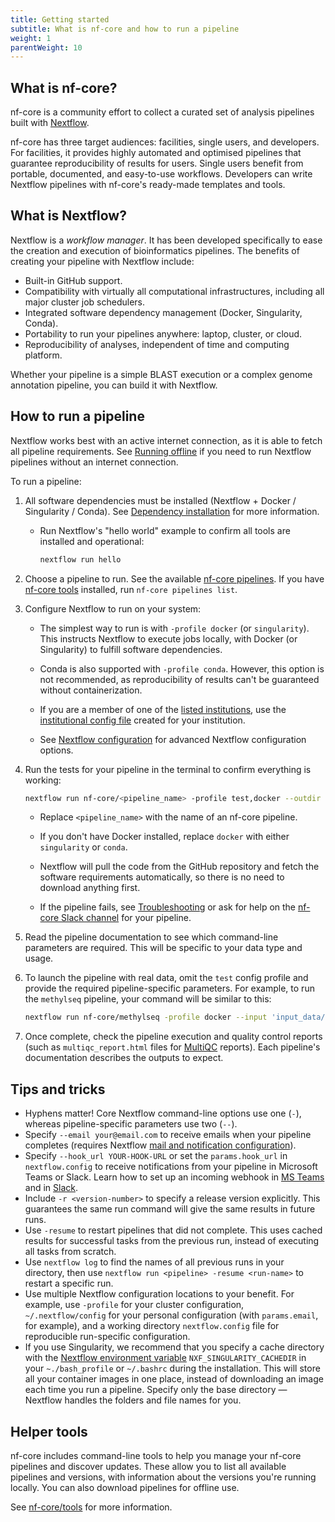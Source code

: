 ```yaml
---
title: Getting started
subtitle: What is nf-core and how to run a pipeline
weight: 1
parentWeight: 10
---
```


## What is nf-core?

nf-core is a community effort to collect a curated set of analysis pipelines built with [Nextflow](https://www.nextflow.io/docs/latest/index.html).

nf-core has three target audiences: facilities, single users, and developers.
For facilities, it provides highly automated and optimised pipelines that guarantee reproducibility of results for users.
Single users benefit from portable, documented, and easy-to-use workflows.
Developers can write Nextflow pipelines with nf-core's ready-made templates and tools.

## What is Nextflow?

Nextflow is a _workflow manager_.
It has been developed specifically to ease the creation and execution of bioinformatics pipelines.
The benefits of creating your pipeline with Nextflow include:

- Built-in GitHub support.
- Compatibility with virtually all computational infrastructures, including all major cluster job schedulers.
- Integrated software dependency management (Docker, Singularity, Conda).
- Portability to run your pipelines anywhere: laptop, cluster, or cloud.
- Reproducibility of analyses, independent of time and computing platform.

Whether your pipeline is a simple BLAST execution or a complex genome annotation pipeline, you can build it with Nextflow.

## How to run a pipeline

Nextflow works best with an active internet connection, as it is able to fetch all pipeline requirements. See [Running offline](offline.md) if you need to run Nextflow pipelines without an internet connection.

To run a pipeline:

1. All software dependencies must be installed (Nextflow + Docker / Singularity / Conda). See [Dependency installation](installation.md) for more information.
   - Run Nextflow's "hello world" example to confirm all tools are installed and operational:

     ```bash
     nextflow run hello
     ```

2. Choose a pipeline to run. See the available [nf-core pipelines](https://nf-co.re/pipelines). If you have [nf-core tools](https://nf-co.re/tools) installed, run `nf-core pipelines list`.

3. Configure Nextflow to run on your system:
   - The simplest way to run is with `-profile docker` (or `singularity`). This instructs Nextflow to execute jobs locally, with Docker (or Singularity) to fulfill software dependencies.

   - Conda is also supported with `-profile conda`. However, this option is not recommended, as reproducibility of results can't be guaranteed without containerization.

   - If you are a member of one of the [listed institutions](https://github.com/nf-core/configs#documentation), use the [institutional config file](https://github.com/nf-core/configs/tree/master/conf) created for your institution.

   - See [Nextflow configuration](https://nf-co.re/docs/usage/getting_started/configuration) for advanced Nextflow configuration options.

4. Run the tests for your pipeline in the terminal to confirm everything is working:

   ```bash
   nextflow run nf-core/<pipeline_name> -profile test,docker --outdir <OUTDIR>
   ```

   - Replace `<pipeline_name>` with the name of an nf-core pipeline.

   - If you don't have Docker installed, replace `docker` with either `singularity` or `conda`.

   - Nextflow will pull the code from the GitHub repository and fetch the software requirements automatically, so there is no need to download anything first.

   - If the pipeline fails, see [Troubleshooting](/docs/usage/troubleshooting/overview) or ask for help on the [nf-core Slack channel](https://nf-co.re/join) for your pipeline.

5. Read the pipeline documentation to see which command-line parameters are required. This will be specific to your data type and usage.

6. To launch the pipeline with real data, omit the `test` config profile and provide the required pipeline-specific parameters. For example, to run the `methylseq` pipeline, your command will be similar to this:

   ```bash
   nextflow run nf-core/methylseq -profile docker --input 'input_data/*.fastq.gz' --outdir myproj/results --genome GRCh38
   ```

7. Once complete, check the pipeline execution and quality control reports (such as `multiqc_report.html` files for [MultiQC](https://multiqc.info/docs/usage/pipelines/#nextflow) reports). Each pipeline's documentation describes the outputs to expect.

## Tips and tricks

- Hyphens matter! Core Nextflow command-line options use one (`-`), whereas pipeline-specific parameters use two (`--`).
- Specify `--email your@email.com` to receive emails when your pipeline completes (requires Nextflow [mail and notification configuration](https://www.nextflow.io/docs/latest/mail.html#mail-configuration)).
- Specify `--hook_url YOUR-HOOK-URL` or set the `params.hook_url` in `nextflow.config` to receive notifications from your pipeline in Microsoft Teams or Slack. Learn how to set up an incoming webhook in [MS Teams](https://learn.microsoft.com/en-us/microsoftteams/platform/webhooks-and-connectors/how-to/add-incoming-webhook?tabs=dotnet) and in [Slack](https://api.slack.com/messaging/webhooks).
- Include `-r <version-number>` to specify a release version explicitly. This guarantees the same run command will give the same results in future runs.
- Use `-resume` to restart pipelines that did not complete. This uses cached results for successful tasks from the previous run, instead of executing all tasks from scratch.
- Use `nextflow log` to find the names of all previous runs in your directory, then use `nextflow run <pipeline> -resume <run-name>` to restart a specific run.
- Use multiple Nextflow configuration locations to your benefit. For example, use `-profile` for your cluster configuration, `~/.nextflow/config` for your personal configuration (with `params.email`, for example), and a working directory `nextflow.config` file for reproducible run-specific configuration.
- If you use Singularity, we recommend that you specify a cache directory with the [Nextflow environment variable](https://www.nextflow.io/docs/latest/config.html#environment-variables) `NXF_SINGULARITY_CACHEDIR` in your `~./bash_profile` or `~/.bashrc` during the installation. This will store all your container images in one place, instead of downloading an image each time you run a pipeline. Specify only the base directory — Nextflow handles the folders and file names for you.

## Helper tools

nf-core includes command-line tools to help you manage your nf-core pipelines and discover updates.
These allow you to list all available pipelines and versions, with information about the versions you're running locally.
You can also download pipelines for offline use.

See [nf-core/tools](/docs/nf-core-tools) for more information.
